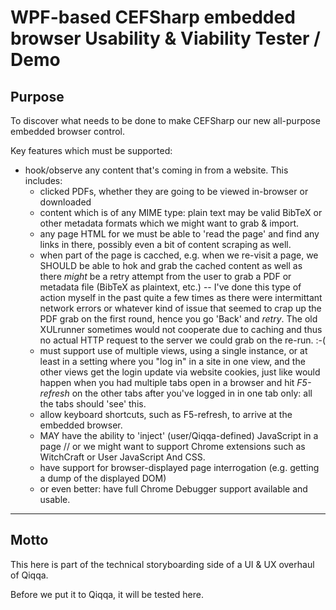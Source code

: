 ﻿# WPF-based CEFSharp embedded browser Usability & Viability Tester / Demo

## Purpose

To discover what needs to be done to make CEFSharp our new all-purpose embedded browser control.

Key features which must be supported:

- hook/observe any content that's coming in from a website. This includes:
  + clicked PDFs, whether they are going to be viewed in-browser or downloaded
  + content which is of any MIME type: plain text may be valid BibTeX or other metadata formats which we might want to grab & import.
  + any page HTML for we must be able to 'read the page' and find any links in there, possibly even a bit of content scraping as well.
  + when part of the page is cacched, e.g. when we re-visit a page, we SHOULD be able to hok and grab the cached content as well as there *might* be a retry attempt from the user to grab a PDF or metadata file (BibTeX as plaintext, etc.) -- I've done this type of action myself in the past quite a few times as there were intermittant network errors or whatever kind of issue that seemed to crap up the PDF grab on the first round, hence you go 'Back' and *retry*. The old XULrunner sometimes would not cooperate due to caching and thus no actual HTTP request to the server we could grab on the re-run. :-(
  + must support use of multiple views, using a single instance, or at least in a setting where you "log in" in a site in one view, and the other views get the login update via website cookies, just like would happen when you had multiple tabs open in a browser and hit *F5-refresh* on the other tabs after you've logged in in one tab only: all the tabs should 'see' this.
  + allow keyboard shortcuts, such as F5-refresh, to arrive at the embedded browser.
  + MAY have the ability to 'inject' (user/Qiqqa-defined) JavaScript in a page // or we might want to support Chrome extensions such as WitchCraft or User JavaScript And CSS.
  + have support for browser-displayed page interrogation (e.g. getting a dump of the displayed DOM)
  + or even better: have full Chrome Debugger support available and usable.



---

## Motto

This here is part of the technical storyboarding side of a UI & UX overhaul of Qiqqa.

Before we put it to Qiqqa, it will be tested here.
